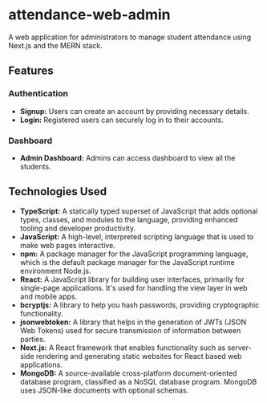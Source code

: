 # attendance-web-admin

A web application for administrators to manage student attendance using Next.js and the MERN stack.

## Features

### Authentication
- **Signup:** Users can create an account by providing necessary details.
- **Login:** Registered users can securely log in to their accounts.

### Dashboard
- **Admin Dashboard:** Admins can access dashboard to view all the students.

## Technologies Used

- **TypeScript:** A statically typed superset of JavaScript that adds optional types, classes, and modules to the language, providing enhanced tooling and developer productivity.
- **JavaScript:** A high-level, interpreted scripting language that is used to make web pages interactive.
- **npm:** A package manager for the JavaScript programming language, which is the default package manager for the JavaScript runtime environment Node.js.
- **React:** A JavaScript library for building user interfaces, primarily for single-page applications. It's used for handling the view layer in web and mobile apps.
- **bcryptjs:** A library to help you hash passwords, providing cryptographic functionality.
- **jsonwebtoken:** A library that helps in the generation of JWTs (JSON Web Tokens) used for secure transmission of information between parties.
- **Next.js:** A React framework that enables functionality such as server-side rendering and generating static websites for React based web applications.
- **MongoDB:** A source-available cross-platform document-oriented database program, classified as a NoSQL database program. MongoDB uses JSON-like documents with optional schemas.

